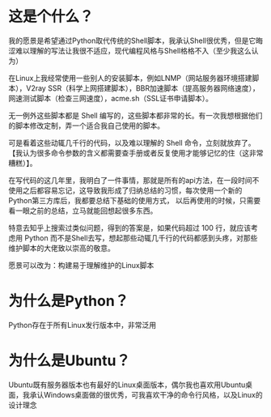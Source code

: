 # 这是个什么？
我的愿景是希望通过Python取代传统的Shell脚本，我承认Shell很优秀，但是它晦涩难以理解的写法让我很不适应，现代编程风格与Shell格格不入（至少我这么认为）

在Linux上我经常使用一些别人的安装脚本，例如LNMP（网站服务器环境搭建脚本），V2ray SSR（科学上网搭建脚本），BBR加速脚本（提高服务器网络速度），
网速测试脚本（检查三网速度），acme.sh（SSL证书申请脚本）。

无一例外这些脚本都是 Shell 编写的，这些脚本都非常的长。有一次我想根据他们的脚本修改定制，弄一个适合我自己使用的脚本。

可是看着这些动辄几千行的代码，以及难以理解的 Shell 命令，立刻就放弃了。【我认为很多命令参数的含义都需要查手册或者反复使用才能够记忆的住（这非常糟糕）】。

在写代码的这几年里，我明白了一件事情，那就是所有的api方法，在一段时间不使用之后都容易忘记，这导致我形成了归纳总结的习惯，每次使用一个新的Python第三方库后，我都要总结下基础的使用方式，
以后再使用的时候，只需要看一眼之前的总结，立马就能回想起很多东西。

特意去知乎上搜索过类似问题，得到的答案是，如果代码超过 100 行，就应该考虑用 Python 而不是Shell去写，想起那些动辄几千行的代码都感到头疼，对那些维护脚本的大佬致以崇高的敬意。

愿景可以改为：构建易于理解维护的Linux脚本

# 为什么是Python？
Python存在于所有Linux发行版本中，非常泛用
# 为什么是Ubuntu？
Ubuntu既有服务器版本也有最好的Linux桌面版本，偶尔我也喜欢用Ubuntu桌面，我承认Windows桌面做的很优秀，可我喜欢干净的命令行风格，以及Linux的设计理念
